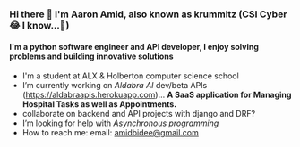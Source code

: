 ### Hi there 👋 I'm Aaron Amid, also known as krummitz (CSI Cyber 😂 I know...👀)
#### I'm a python software engineer and API developer, I enjoy solving problems and building innovative solutions

- I'm a student at ALX & Holberton computer science school
- I’m currently working on *Aldabra AI* dev/beta APIs (https://aldabraapis.herokuapp.com)... __A SaaS application for Managing Hospital Tasks as well as Appointments.__
- collaborate on backend and API projects with django and DRF?
- I’m looking for help with *Asynchronous programming*
- How to reach me: email: amidbidee@gmail.com
